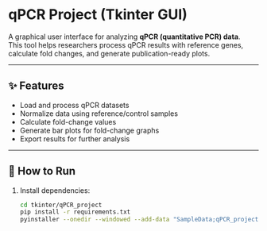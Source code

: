 # qPCR Project (Tkinter GUI)

A graphical user interface for analyzing **qPCR (quantitative PCR) data**.  
This tool helps researchers process qPCR results with reference genes, calculate fold changes, and generate publication-ready plots.

---

## ✨ Features
- Load and process qPCR datasets
- Normalize data using reference/control samples
- Calculate fold-change values
- Generate bar plots for fold-change graphs
- Export results for further analysis

---
## 🚀 How to Run
1. Install dependencies:
   ```bash
   cd tkinter/qPCR_project
   pip install -r requirements.txt
   pyinstaller --onedir --windowed --add-data "SampleData;qPCR_project/SampleData" qPCR_GUI.py


